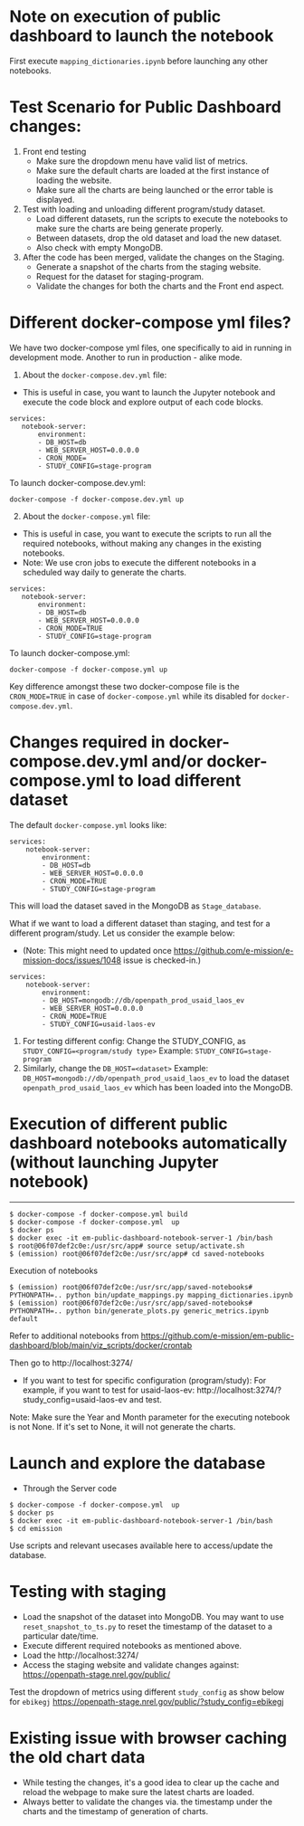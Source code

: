 # Note on execution of public dashboard to launch the notebook
First execute `mapping_dictionaries.ipynb` before launching any other notebooks.

# Test Scenario for Public Dashboard changes:
1. Front end testing
    - Make sure the dropdown menu have valid list of metrics.
    - Make sure the default charts are loaded at the first instance of loading the website.
    - Make sure all the charts are being launched or the error table is displayed.
2. Test with loading and unloading different program/study dataset. 
    - Load different datasets, run the scripts to execute the notebooks to make sure the charts are being generate properly.
    - Between datasets, drop the old dataset and load the new dataset.
    - Also check with empty MongoDB.
3. After the code has been merged, validate the changes on the Staging.
    - Generate a snapshot of the charts from the staging website.
    - Request for the dataset for staging-program.
    - Validate the changes for both the charts and the Front end aspect.

# Different docker-compose yml files?
We have two docker-compose yml files, one specifically to aid in running in development mode. Another to run in production - alike mode.

1. About the `docker-compose.dev.yml` file:
 - This is useful in case, you want to launch the Jupyter notebook and execute the code block and explore output of each code blocks.
 ```
services:
    notebook-server:
        environment:
        - DB_HOST=db
        - WEB_SERVER_HOST=0.0.0.0
        - CRON_MODE=
        - STUDY_CONFIG=stage-program
```

To launch docker-compose.dev.yml:
```
docker-compose -f docker-compose.dev.yml up
```

2. About the `docker-compose.yml` file:
 - This is useful in case, you want to execute the scripts to run all the required notebooks, without making any changes in the existing notebooks.
 - Note: We use cron jobs to execute the different notebooks in a scheduled way daily to generate the charts.
 ```
services:
    notebook-server:
        environment:
        - DB_HOST=db
        - WEB_SERVER_HOST=0.0.0.0
        - CRON_MODE=TRUE
        - STUDY_CONFIG=stage-program
```

To launch docker-compose.yml:
```
docker-compose -f docker-compose.yml up
```

 Key difference amongst these two docker-compose file is the `CRON_MODE=TRUE` in case of `docker-compose.yml` while its disabled for `docker-compose.dev.yml`.

# Changes required in docker-compose.dev.yml and/or docker-compose.yml to load different dataset

The default `docker-compose.yml` looks like:
```
services:
    notebook-server:
        environment:
        - DB_HOST=db
        - WEB_SERVER_HOST=0.0.0.0
        - CRON_MODE=TRUE
        - STUDY_CONFIG=stage-program
```
This will load the dataset saved in the MongoDB as `Stage_database`.

What if we want to load a different dataset than staging, and test for a different program/study.
Let us consider the example below: 
- (Note: This might need to updated once https://github.com/e-mission/e-mission-docs/issues/1048 issue is checked-in.)
```
services:
    notebook-server:
        environment:
        - DB_HOST=mongodb://db/openpath_prod_usaid_laos_ev
        - WEB_SERVER_HOST=0.0.0.0
        - CRON_MODE=TRUE
        - STUDY_CONFIG=usaid-laos-ev
```
1. For testing different config: Change the STUDY_CONFIG, as
 `STUDY_CONFIG=<program/study type>`
 Example: `STUDY_CONFIG=stage-program`
1. Similarly, change the `DB_HOST=<dataset>`
Example: `DB_HOST=mongodb://db/openpath_prod_usaid_laos_ev`
to load the dataset `openpath_prod_usaid_laos_ev` which has been loaded into the MongoDB.

# Execution of different public dashboard notebooks automatically (without launching Jupyter notebook)
---

``` 
$ docker-compose -f docker-compose.yml build
$ docker-compose -f docker-compose.yml  up 
$ docker ps
$ docker exec -it em-public-dashboard-notebook-server-1 /bin/bash
$ root@06f07def2c0e:/usr/src/app# source setup/activate.sh
$ (emission) root@06f07def2c0e:/usr/src/app# cd saved-notebooks
```

Execution of notebooks
```
$ (emission) root@06f07def2c0e:/usr/src/app/saved-notebooks# PYTHONPATH=.. python bin/update_mappings.py mapping_dictionaries.ipynb
$ (emission) root@06f07def2c0e:/usr/src/app/saved-notebooks# PYTHONPATH=.. python bin/generate_plots.py generic_metrics.ipynb default
```
Refer to additional notebooks from https://github.com/e-mission/em-public-dashboard/blob/main/viz_scripts/docker/crontab

Then go to http://localhost:3274/

- If you want to test for specific configuration (program/study):
For example, if you want to test for usaid-laos-ev:
    http://localhost:3274/?study_config=usaid-laos-ev
and test.

Note: Make sure the Year and Month parameter for the executing notebook is not None. If it's set to None, it will not generate the charts.

# Launch and explore the database

- Through the Server code

```
$ docker-compose -f docker-compose.yml  up 
$ docker ps
$ docker exec -it em-public-dashboard-notebook-server-1 /bin/bash
$ cd emission
```

Use scripts and relevant usecases available here to access/update the database.

# Testing with staging 
- Load the snapshot of the dataset into MongoDB.
You may want to use `reset_snapshot_to_ts.py` to reset the timestamp of the dataset to a particular date/time.
- Execute different required notebooks as mentioned above.
- Load the http://localhost:3274/
- Access the staging website and validate changes against: https://openpath-stage.nrel.gov/public/

Test the dropdown of metrics using different `study_config` as show below for `ebikegj`
https://openpath-stage.nrel.gov/public/?study_config=ebikegj

# Existing issue with browser caching the old chart data
- While testing the changes, it's a good idea to clear up the cache and reload the webpage to make sure the latest charts are loaded.
- Always better to validate the changes via. the timestamp under the charts and the timestamp of generation of charts.
